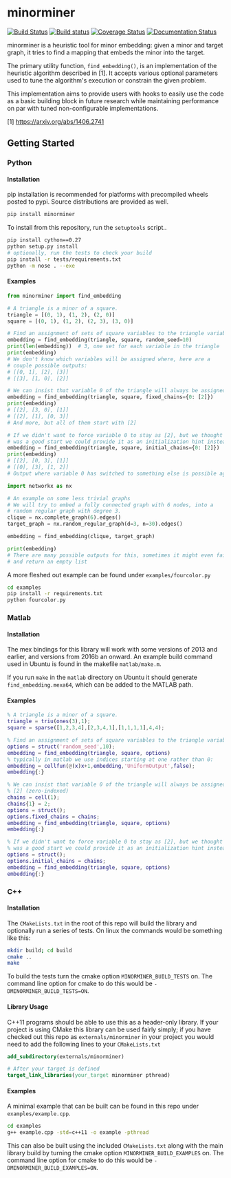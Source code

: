 minorminer
==========

[![Build Status](https://travis-ci.org/dwavesystems/minorminer.svg?branch=master)](https://travis-ci.org/dwavesystems/minorminer)
[![Build status](https://ci.appveyor.com/api/projects/status/g4bj8w7mm1v95i6a/branch/master?svg=true)](https://ci.appveyor.com/project/dwave-adtt/minorminer/branch/master)
[![Coverage Status](https://coveralls.io/repos/github/dwavesystems/minorminer/badge.svg?branch=master)](https://coveralls.io/github/dwavesystems/minorminer?branch=master)
[![Documentation Status](http://readthedocs.org/projects/minorminer/badge/?version=latest)](http://minorminer.readthedocs.io/en/latest/?badge=latest)

minorminer is a heuristic tool for minor embedding: given a minor and target graph, it tries to find a mapping that embeds the minor into the target.

The primary utility function, ```find_embedding()```, is an implementation of the heuristic algorithm described in [1]. It accepts various optional parameters used to tune the algorithm's execution or constrain the given problem.

This implementation aims to provide users with hooks to easily use the code as a basic building block in future research while maintaining performance on par with tuned non-configurable implementations.

[1] https://arxiv.org/abs/1406.2741


Getting Started
---------------

### Python

#### Installation

pip installation is recommended for platforms with precompiled wheels posted to pypi. Source distributions are provided as well.

```bash
pip install minorminer
```

To install from this repository, run the `setuptools` script..

```bash
pip install cython==0.27
python setup.py install
# optionally, run the tests to check your build
pip install -r tests/requirements.txt
python -m nose . --exe
```

#### Examples
```python
from minorminer import find_embedding

# A triangle is a minor of a square.
triangle = [(0, 1), (1, 2), (2, 0)]
square = [(0, 1), (1, 2), (2, 3), (3, 0)]

# Find an assignment of sets of square variables to the triangle variables
embedding = find_embedding(triangle, square, random_seed=10)
print(len(embedding))  # 3, one set for each variable in the triangle
print(embedding)
# We don't know which variables will be assigned where, here are a
# couple possible outputs:
# [[0, 1], [2], [3]]
# [[3], [1, 0], [2]]
```

```python
# We can insist that variable 0 of the triangle will always be assigned to [2]
embedding = find_embedding(triangle, square, fixed_chains={0: [2]})
print(embedding)
# [[2], [3, 0], [1]]
# [[2], [1], [0, 3]]
# And more, but all of them start with [2]
```

```python
# If we didn't want to force variable 0 to stay as [2], but we thought that
# was a good start we could provide it as an initialization hint instead.
embedding = find_embedding(triangle, square, initial_chains={0: [2]})
print(embedding)
# [[2], [0, 3], [1]]
# [[0], [3], [1, 2]]
# Output where variable 0 has switched to something else is possible again.
```

```python
import networkx as nx

# An example on some less trivial graphs
# We will try to embed a fully connected graph with 6 nodes, into a
# random regular graph with degree 3.
clique = nx.complete_graph(6).edges()
target_graph = nx.random_regular_graph(d=3, n=30).edges()

embedding = find_embedding(clique, target_graph)

print(embedding)
# There are many possible outputs for this, sometimes it might even fail
# and return an empty list
```

A more fleshed out example can be found under `examples/fourcolor.py`

```bash
cd examples
pip install -r requirements.txt
python fourcolor.py
```

### Matlab

#### Installation

The mex bindings for this library will work with some versions of 2013 and earlier,
and versions from 2016b an onward. An example build command used in Ubuntu is
found in the makefile `matlab/make.m`.

If you run `make` in the `matlab` directory on Ubuntu it should generate
`find_embedding.mexa64`, which can be added to the MATLAB path.

#### Examples
```Matlab
% A triangle is a minor of a square.
triangle = triu(ones(3),1);
square = sparse([1,2,3,4],[2,3,4,1],[1,1,1,1],4,4);

% Find an assignment of sets of square variables to the triangle variables
options = struct('random_seed',10);
embedding = find_embedding(triangle, square, options)
% typically in matlab we use indices starting at one rather than 0:
embedding = cellfun(@(x)x+1,embedding,'UniformOutput',false);
embedding{:}
```

```Matlab
% We can insist that variable 0 of the triangle will always be assigned to
% [2] (zero-indexed)
chains = cell(1);
chains{1} = 2;
options = struct();
options.fixed_chains = chains;
embedding = find_embedding(triangle, square, options)
embedding{:}
```

```Matlab
% If we didn't want to force variable 0 to stay as [2], but we thought that
% was a good start we could provide it as an initialization hint instead.
options = struct();
options.initial_chains = chains;
embedding = find_embedding(triangle, square, options)
embedding{:}
```

### C++

#### Installation

The `CMakeLists.txt` in the root of this repo will build the library and optionally run a series of tests. On linux the commands would be something like this:

```bash
mkdir build; cd build
cmake ..
make
```

To build the tests turn the cmake option `MINORMINER_BUILD_TESTS` on. The command line option for cmake to do this would be `-DMINORMINER_BUILD_TESTS=ON`.

#### Library Usage

C++11 programs should be able to use this as a header-only library. If your project is using CMake this library can be used fairly simply; if you have checked out this repo as `externals/minorminer` in your project you would need to add the following lines to your `CMakeLists.txt`

```CMake
add_subdirectory(externals/minorminer)

# After your target is defined
target_link_libraries(your_target minorminer pthread)
```

#### Examples

A minimal example that can be built can be found in this repo under `examples/example.cpp`.

```bash
cd examples
g++ example.cpp -std=c++11 -o example -pthread
```

This can also be built using the included `CMakeLists.txt` along with the main library build by turning the cmake option `MINORMINER_BUILD_EXAMPLES` on. The command line option for cmake to do this would be `-DMINORMINER_BUILD_EXAMPLES=ON`.
